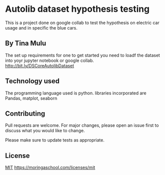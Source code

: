 # Autolib dataset hypothesis testing

This is a project done on google collab to test the hypothesis on electric car usage and in specific the blue cars.

## By Tina Mulu

The set up requirements for one to get started you need to loadf the dataset into yoyr jupyter notebook or google collab.
http://bit.ly/DSCoreAutolibDataset



## Technology used

The programming language used is python. libraries incorporated are Pandas, matplot, seaborn




## Contributing
Pull requests are welcome. For major changes, please open an issue first to discuss what you would like to change.

Please make sure to update tests as appropriate.

## License
[MIT](https://moringaschool.com/licenses/mit/)
https://moringaschool.com/licenses/mit
